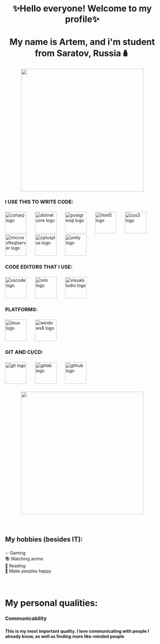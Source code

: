 <h1 align="center">✨Hello everyone! Welcome to my profile✨</h1>

###

<h1 align="center">My name is Artem, and i'm student from Saratov, Russia🪆</h1>

###

<div align="center">
  <img height="400" src="https://pa1.aminoapps.com/7863/51826032faac0adc144e5d26ec5a7c1261624203r1-400-225_hq.gif"  />
</div>

###

<h3 align="left">I USE THIS TO WRITE CODE:</h3>

###

<div align="left">
  <img src="https://cdn.jsdelivr.net/gh/devicons/devicon/icons/csharp/csharp-original.svg" height="70" alt="csharp logo"  />
  <img width="20" />
  <img src="https://cdn.jsdelivr.net/gh/devicons/devicon/icons/dotnetcore/dotnetcore-original.svg" height="70" alt="dotnetcore logo"  />
  <img width="20" />
  <img src="https://cdn.jsdelivr.net/gh/devicons/devicon/icons/postgresql/postgresql-original.svg" height="70" alt="postgresql logo"  />
  <img width="20" />
  <img src="https://cdn.jsdelivr.net/gh/devicons/devicon/icons/html5/html5-original.svg" height="70" alt="html5 logo"  />
  <img width="20" />
  <img src="https://cdn.jsdelivr.net/gh/devicons/devicon/icons/css3/css3-original.svg" height="70" alt="css3 logo"  />
  <img width="20" />
  <img src="https://cdn.jsdelivr.net/gh/devicons/devicon/icons/microsoftsqlserver/microsoftsqlserver-plain.svg" height="70" alt="microsoftsqlserver logo"  />
  <img width="20" />
  <img src="https://cdn.jsdelivr.net/gh/devicons/devicon/icons/cplusplus/cplusplus-original.svg" height="70" alt="cplusplus logo"  />
  <img width="20" />
  <img src="https://cdn.jsdelivr.net/gh/devicons/devicon/icons/unity/unity-original.svg" height="70" alt="unity logo"  />
</div>

###

<h3 align="left">CODE EDITORS THAT I USE:</h3>

###

<div align="left">
  <img src="https://cdn.jsdelivr.net/gh/devicons/devicon/icons/vscode/vscode-original.svg" height="70" alt="vscode logo"  />
  <img width="20" />
  <img src="https://cdn.jsdelivr.net/gh/devicons/devicon/icons/vim/vim-original.svg" height="70" alt="vim logo"  />
  <img width="20" />
  <img src="https://cdn.jsdelivr.net/gh/devicons/devicon/icons/visualstudio/visualstudio-plain.svg" height="70" alt="visualstudio logo"  />
</div>

###

<h3 align="left">PLATFORMS:</h3>

###

<div align="left">
  <img src="https://cdn.jsdelivr.net/gh/devicons/devicon/icons/linux/linux-original.svg" height="70" alt="linux logo"  />
  <img width="20" />
  <img src="https://cdn.jsdelivr.net/gh/devicons/devicon/icons/windows8/windows8-original.svg" height="70" alt="windows8 logo"  />
</div>

###

<h3 align="left">GIT AND CI/CD:</h3>

###

<div align="left">
  <img src="https://cdn.jsdelivr.net/gh/devicons/devicon/icons/git/git-original.svg" height="70" alt="git logo"  />
  <img width="20" />
  <img src="https://cdn.jsdelivr.net/gh/devicons/devicon/icons/gitlab/gitlab-original.svg" height="70" alt="gitlab logo"  />
  <img width="20" />
  <img src="https://cdn.jsdelivr.net/gh/devicons/devicon/icons/github/github-original.svg" height="70" alt="github logo"  />
</div>

###

<div align="center">
  <img height="400" src="https://img.freepik.com/free-photo/portrait-cute-dog-anime-style_23-2151382145.jpg?t=st=1740428709~exp=1740432309~hmac=24c571aa29e461005245214a173791e19d29a3e88429c1be66d63a76cb07bf16&w=1060"  />
</div>

###

<br clear="both">

<h2 align="left">My hobbies (besides IT):</h2>

###

<p align="left">✨ Gaming<br>📚 Watching anime<br>🎯 Reading<br>🎲 Make peoples happy</p>

###

<br clear="both">

<h1 align="left">My personal qualities:</h1>

###

<h3 align="left">Communicability</h3>

###

<h4 align="left">This is my most important quality. I love communicating with people I already know, as well as finding more like-minded people</h4>

###

